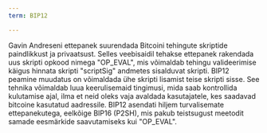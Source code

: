 ```yaml
---
term: BIP12

---
```

Gavin Andreseni ettepanek suurendada Bitcoini tehingute skriptide paindlikkust ja privaatsust. Selles veebisaidil tehakse ettepanek rakendada uus skripti opkood nimega "OP_EVAL", mis võimaldab tehingu valideerimise käigus hinnata skripti "scriptSig" andmetes sisalduvat skripti. BIP12 peamine muudatus on võimaldada ühe skripti lisamist teise skripti sisse. See tehnika võimaldab luua keerulisemaid tingimusi, mida saab kontrollida kulutamise ajal, ilma et neid oleks vaja avaldada kasutajatele, kes saadavad bitcoine kasutatud aadressile. BIP12 asendati hiljem turvalisemate ettepanekutega, eelkõige BIP16 (P2SH), mis pakub teistsugust meetodit samade eesmärkide saavutamiseks kui "OP_EVAL".